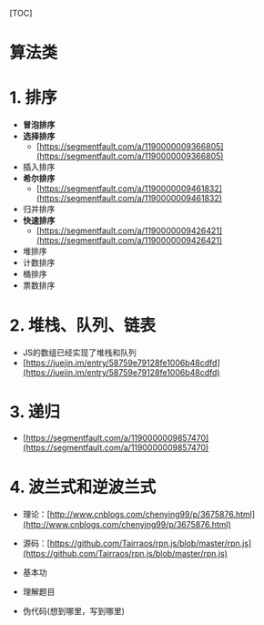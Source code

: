 [TOC]
# 算法类
# 1. 排序
+ **冒泡排序**
+ **选择排序**
    + [https://segmentfault.com/a/1190000009366805](https://segmentfault.com/a/1190000009366805)
+ 插入排序
+ **希尔排序**
    + [https://segmentfault.com/a/1190000009461832](https://segmentfault.com/a/1190000009461832)
+ 归并排序
+ **快速排序**
    + [https://segmentfault.com/a/1190000009426421](https://segmentfault.com/a/1190000009426421)
+ 堆排序
+ 计数排序
+ 桶排序
+ 票数排序

# 2. 堆栈、队列、链表
+ JS的数组已经实现了堆栈和队列
+ [https://juejin.im/entry/58759e79128fe1006b48cdfd](https://juejin.im/entry/58759e79128fe1006b48cdfd)

# 3. 递归
+ [https://segmentfault.com/a/1190000009857470](https://segmentfault.com/a/1190000009857470)

# 4. 波兰式和逆波兰式
+ 理论：[http://www.cnblogs.com/chenying99/p/3675876.html](http://www.cnblogs.com/chenying99/p/3675876.html)
+ 源码：[https://github.com/Tairraos/rpn.js/blob/master/rpn.js](https://github.com/Tairraos/rpn.js/blob/master/rpn.js)

+ 基本功
+ 理解题目
+ 伪代码(想到哪里，写到哪里)